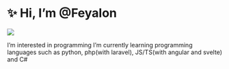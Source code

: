 <!DOCTYPE html>
<html lang="en">
<head>
    <meta charset="UTF-8">
    <meta http-equiv="X-UA-Compatible" content="IE=edge">
    <meta name="viewport" content="width=device-width, initial-scale=1.0">
    <link rel="stylesheet" href="style.css" />
</head>
<body>
    <div class="main">
        <h1>
            ✨ Hi, I’m @Feyalon
        </h1>
        <img src="https://avatars.githubusercontent.com/u/63968483?s=400&u=923dc61858e12cd160b90289c9c7c9572447480d&v=4">
        <p>
            I’m interested in programming I’m currently learning programming languages such as python, php(with laravel), JS/TS(with angular and svelte) and C#
        </p>
    </div>
    
</body>
</html>
